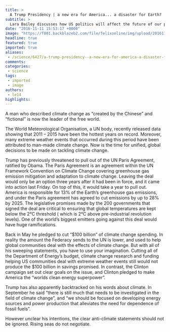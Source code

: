 ```yaml
---
title: >
  A Trump Presidency | a new era for America... a disaster for Earth?
subtitle: >
  Lara Bailey discusses how US politics will affect the future of our planet
date: "2016-11-11 15:53:17 +0000"
image: "https://f001.backblazeb2.com/file/felixonline/img/upload/201611111552-felix-microscope-149816_1280.png"
headline: true
featured: true
imported: true
aliases:
 - /science/6427/a-trump-presidency--a-new-era-for-america-a-disaster-for-earth
comments:
categories:
 - science
tags:
 - imported
 - image
authors:
 - le14
highlights:
---
```


A man who described climate change as “created by the Chinese” and “fictional” is now the leader of the free world.

The World Meteorological Organisation, a UN body, recently released data showing that 2011 – 2015 have been the hottest years on record. Moreover, many extreme weather events that occurred during this period have been attributed to man-made climate change. Now is the time for unified, global decisions to be made on tackling climate change.

Trump has previously threatened to pull out of the UN Paris Agreement, ratified by Obama. The Paris Agreement is an agreement within the UN Framework Convention on Climate Change covering greenhouse gas emission mitigation and adaptation to climate change. Leaving the deal would only be an option three years after it had been in force, and it came into action last Friday. On top of this, it would take a year to pull out. America is responsible for 13% of the Earth’s greenhouse gas emissions, and under the Paris agreement has agreed to cut emissions by up to 28% by 2025. The legislative promises made by the 200 governments that signed the deal are critical to ensuring that global temperatures are kept below the 2°C threshold ( which is 2°C above pre-industrial revolution levels). One of the world’s biggest emitters going against this deal would have huge ramifications.

Back in May he pledged to cut “$100 billion” of climate change spending. In reality the amount the Federacy sends to the UN is lower, and used to help global communities deal with the effects of climate change. But with all of his sweeping statements, you have to use your imagination. Cutting all of the Department of Energy’s budget, climate change research and funding helping US communities deal with extreme weather events still would not produce the $100 billion in savings promised. In contrast, the Clinton campaign set out clear goals on the issue, and Clinton pledged to make America the “worlds clean energy superpower”.

Trump has also apparently backtracked on his words about climate. In September he said “there is still much that needs to be investigated in the field of climate change”, and “we should be focused on developing energy sources and power production that alleviates the need for dependence of fossil fuels”.

However unclear his intentions, the clear anti-climate statements should not be ignored. Rising seas do not negotiate.
